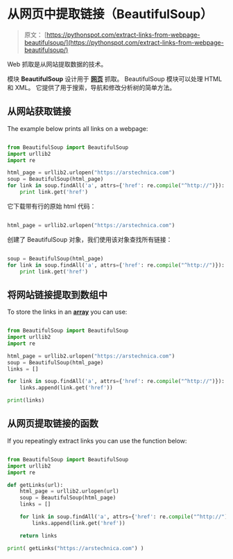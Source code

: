 # 从网页中提取链接（BeautifulSoup）

> 原文： [https://pythonspot.com/extract-links-from-webpage-beautifulsoup/](https://pythonspot.com/extract-links-from-webpage-beautifulsoup/)

Web 抓取是从网站提取数据的技术。

模块 **BeautifulSoup** 设计用于 [**网页**](https://pythonspot.com/web-dev) 抓取。 BeautifulSoup 模块可以处理 HTML 和 XML。 它提供了用于搜索，导航和修改分析树的简单方法。

## 从网站获取链接

The example below prints all links on a webpage:

```py

from BeautifulSoup import BeautifulSoup
import urllib2
import re

html_page = urllib2.urlopen("https://arstechnica.com")
soup = BeautifulSoup(html_page)
for link in soup.findAll('a', attrs={'href': re.compile("^http://")}):
    print link.get('href')

```

它下载带有行的原始 html 代码：

```py

html_page = urllib2.urlopen("https://arstechnica.com")

```

创建了 BeautifulSoup 对象，我们使用该对象查找所有链接：

```py

soup = BeautifulSoup(html_page)
for link in soup.findAll('a', attrs={'href': re.compile("^http://")}):
    print link.get('href')

```

## 将网站链接提取到数组中

To store the links in an [**array**](https://pythonspot.com/python-lists/) you can use:

```py

from BeautifulSoup import BeautifulSoup
import urllib2
import re

html_page = urllib2.urlopen("https://arstechnica.com")
soup = BeautifulSoup(html_page)
links = []

for link in soup.findAll('a', attrs={'href': re.compile("^http://")}):
    links.append(link.get('href'))

print(links)

```

## 从网页提取链接的函数

If you repeatingly extract links you can use the function below:

```py

from BeautifulSoup import BeautifulSoup
import urllib2
import re

def getLinks(url):
    html_page = urllib2.urlopen(url)
    soup = BeautifulSoup(html_page)
    links = []

    for link in soup.findAll('a', attrs={'href': re.compile("^http://")}):
        links.append(link.get('href'))

    return links

print( getLinks("https://arstechnica.com") )

```
